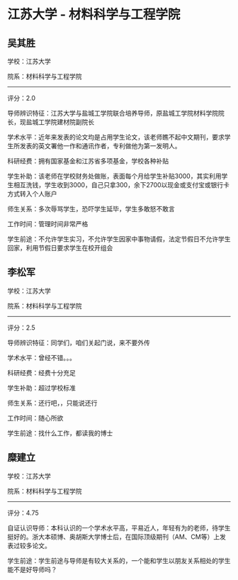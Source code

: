 # 江苏大学 - 材料科学与工程学院

## 吴其胜

学校：江苏大学

院系：材料科学与工程学院

* * *

评分：2.0

导师辨识特征：江苏大学与盐城工学院联合培养导师，原盐城工学院材料学院院长，现盐城工学院建材院副院长

学术水平：近年来发表的论文均是占用学生论文，该老师瞧不起中文期刊，要求学生所发表的英文署他一作和通讯作者，专利做他为第一发明人。

科研经费：拥有国家基金和江苏省多项基金，学校各种补贴

学生补助：该老师在学校财务处做账，表面每个月给学生补贴3000，其实利用学生相互洗钱，学生收到3000，自己只拿300，余下2700以现金或支付宝或银行卡方式转入个人账户

师生关系：多次辱骂学生，恐吓学生延毕，学生多敢怒不敢言

工作时间：管理时间非常严格

学生前途：不允许学生实习，不允许学生因家中事物请假，法定节假日不允许学生回家，利用节假日要求学生在校开组会

## 李松军

学校：江苏大学

院系：材料科学与工程学院

* * *

评分：2.5

导师辨识特征：同学们，咱们关起门说，来不要外传

学术水平：曾经不错。。。

科研经费：经费十分充足

学生补助：超过学校标准

师生关系：还行吧，，只能说还行

工作时间：随心所欲

学生前途：找什么工作，都读我的博士

## 糜建立

学校：江苏大学

院系：材料科学与工程学院

* * *

评分：4.75

自证认识导师：本科认识的一个学术水平高，平易近人，年轻有为的老师，待学生挺好的。浙大本硕博、奥胡斯大学博士后，在国际顶级期刊（AM、CM等）上发表过较多论文。

学生前途：学生前途与导师是有较大关系的，一个能和学生以朋友关系相处的学生能不是好导师吗？